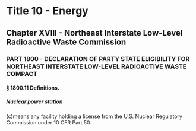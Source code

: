 
# Title 10 - Energy
## Chapter XVIII - Northeast Interstate Low-Level Radioactive Waste Commission
### PART 1800 - DECLARATION OF PARTY STATE ELIGIBILITY FOR NORTHEAST INTERSTATE LOW-LEVEL RADIOACTIVE WASTE COMPACT
#### § 1800.11 Definitions.
##### Nuclear power station

(c)means any facility holding a license from the U.S. Nuclear Regulatory Commission under 10 CFR Part 50.
